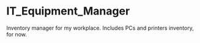 # IT_Equipment_Manager
Inventory manager for my workplace. Includes PCs and printers inventory, for now. 
